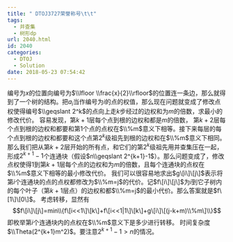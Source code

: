 ```yaml
---
title: " DTOJ3727荣誉称号\t\t"
tags:
  - 并查集
  - 树形dp
url: 2040.html
id: 2040
categories:
  - DTOJ
  - Solution
date: 2018-05-23 07:54:42
---
```


编号为$x$的位置向编号为$\\lfloor \\frac{x}{2}\\rfloor$的位置连一条边，那么就得到了一个树的结构。把$a_i$当作编号为$i$的点的权值，那么现在问题就变成了修改点权使得编号$\\geqslant 2^k$的点向上走$k$步经过的边权和为$m$的倍数，求最小的修改代价。 容易发现，第$k+1$层每个点到根的边权和都是$m$的倍数， 第$k+2$层每个点到根的边权和都要和第$1$个点的点权在$\\%m$意义下相等。接下来每层的每个点到根的边权和都要和这个点第$2^k$级祖先到根的边权和在$\\%m$意义下相同。 那么我们把从第$k+2$层开始的所有点，和它们的第$2^k$级祖先用并查集压在一起，形成$2^{k+1}-1$个连通块（假设$n\\geqslant 2^{k+1}-1$）。那么问题变成了，修改点权使得$1$到第$k+1$层每个点的边权和为$m$的倍数，且每个连通块的点权在$\\%m$意义下相等的最小修改代价。 我们可以很容易地求出$g\[i\]\[j\]$表示将第$i$个连通块的点的点权都修改为$\\%m=j$的代价。记$f\[i\]\[j\]$为$i$到它子树内的每个叶子（第$k+1$层点）的边权和都$\\%m=j$的最小代价。那么答案就是$f\[1\]\[0\]$。 考虑转移，显然有 $$f\[i\]\[j\]=min\\{f\[i<<1\]\[k\]+f\[i<<1|1\]\[k\]+g\[i\]\[(j-k+m)\\%m\]\\}$$ 即枚举第$i$个连通块内的点权在$\\%m$意义下是多少进行转移。 时间复杂度$\\Theta(2^{k+1}m^2)$。要注意$2^{k+1}-1>n$的情况。